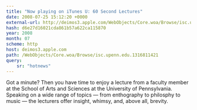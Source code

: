 ```yaml
---
title: "Now playing on iTunes U: 60 Second Lectures"
date: 2008-07-25 15:12:20 +0000
external-url: http://deimos3.apple.com/WebObjects/Core.woa/Browse/isc.upenn.edu.1316811421?sr=hotnews
hash: d6e27d16021cda861b57a622ca115870
year: 2008
month: 07
scheme: http
host: deimos3.apple.com
path: /WebObjects/Core.woa/Browse/isc.upenn.edu.1316811421
query:
    sr: "hotnews"
---
```


Got a minute? Then you have time to enjoy a lecture from a faculty member at the School of Arts and Sciences at the University of Pennsylvania.  Speaking on a wide range of topics — from enthography to philosphy to music  — the lecturers offer insight, whimsy, and, above all, brevity.
